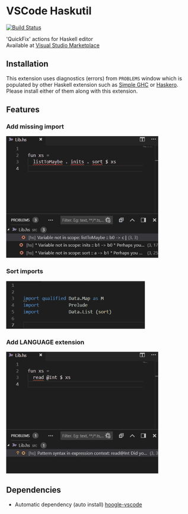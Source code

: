 # VSCode Haskutil
[![Build Status](https://travis-ci.org/EduardSergeev/vscode-haskutil.svg?branch=master)](https://travis-ci.org/EduardSergeev/vscode-haskutil)

'QuickFix' actions for Haskell editor  
Available at [Visual Studio Marketplace](https://marketplace.visualstudio.com/items?itemName=Edka.haskutil)

## Installation
This extension uses diagnostics (errors) from `PROBLEMS` window which is populated by other Haskell extension such as [Simple GHC](https://marketplace.visualstudio.com/items?itemName=dramforever.vscode-ghc-simple) or [Haskero](https://marketplace.visualstudio.com/items?itemName=Vans.haskero). Please install either of them along with this extension.

## Features

### Add missing import  
   ![Add missing import](/images/AddImport_sm.gif "Add missing import")


### Sort imports  
   ![Sort imports](/images/SortImports_sm.gif "Sort imports")


### Add LANGUAGE extension  
   ![Add extension](/images/AddExtension_sm.gif "Add extension")

## Dependencies

 * Automatic dependency (auto install) [hoogle-vscode](https://marketplace.visualstudio.com/items?itemName=jcanero.hoogle-vscode)
